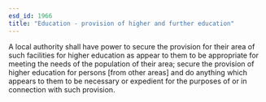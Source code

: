 ```yaml
---
esd_id: 1966
title: "Education - provision of higher and further education"
---
```


A local authority shall have power to secure the provision for their area of such facilities for higher education as appear to them to be appropriate for meeting the needs of the population of their area; secure the provision of higher education for persons [from other areas] and do anything which appears to them to be necessary or expedient for the purposes of or in connection with such provision.

